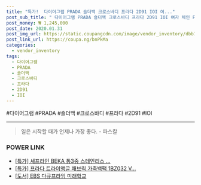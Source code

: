 ```yaml
--- 
title: "특가!  다이어그램 PRADA 숄더백 크로스바디 프라다 2D91 IOI 여..." 
post_sub_title: " 다이어그램 PRADA 숄더백 크로스바디 프라다 2D91 IOI 여자 체인 F0632 1BH083" 
post_money: ₩ 1,245,000 
post_date: 2020.01.31 
post_img_url: https://static.coupangcdn.com/image/vendor_inventory/dbb7/33c9aa353f1239beac398aa5e4d519253d48faed3b3d44a37d36694352e3.jpg 
post_link_url: https://coupa.ng/bnPkMa 
categories: 
  - vendor_inventory 
tags: 
  - 다이어그램 
  - PRADA 
  - 숄더백 
  - 크로스바디 
  - 프라다 
  - 2D91 
  - IOI 
--- 
```

  #다이어그램 #PRADA #숄더백 #크로스바디 #프라다 #2D91 #IOI 
<hr> 

> 일은 시작할 때가 언제나 가장 좋다. - 파스칼 


### POWER LINK

* <a href="https://blog.naver.com/an0733/221790349812" target="_blank">[특가] 셰프라인 BEKA 통3중 스테인리스 ...</a>
* <a href="https://blog.naver.com/an0733/221788100395" target="_blank">[특가] 프라다 트라이앵글 패브릭 가죽백팩 1BZ032 V...</a>
* <a href="https://blog.naver.com/fasyy4321/221782220089" target="_blank">[도서] EBS 다큐프라임 미래학교</a>
